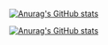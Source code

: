 <!--https://github.com/anuraghazra/github-readme-stats-->
[![Anurag's GitHub stats](https://github-readme-stats.vercel.app/api?username=rababdotmhd)](https://github.com/anuraghazra/github-readme-stats)
<!--https://github.com/anuraghazra/github-readme-stats-->
[![Anurag's GitHub stats](https://github-readme-stats.vercel.app/api?username=rabab.mhd)](https://github.com/anuraghazra/github-readme-stats)

<!--
**rababdotmhd/rababdotmhd** is a ✨ _special_ ✨ repository because its `README.md` (this file) appears on your GitHub profile.

Here are some ideas to get you started:

- 🔭 I’m currently working on ...
- 🌱 I’m currently learning ...
- 👯 I’m looking to collaborate on ...
- 🤔 I’m looking for help with ...
- 💬 Ask me about ...
- 📫 How to reach me: ...
- 😄 Pronouns: ...
- ⚡ Fun fact: ...
-->
